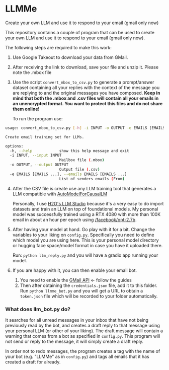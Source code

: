 # LLMMe
Create your own LLM and use it to respond to your email (gmail only now)

This repository contains a couple of program that can be used to create your own LLM and use it to respond to your email (gmail only now).

The following steps are required to make this work:
1. Use Google Takeout to download your data from GMail.
2. After receiving the link to download, save your file and unzip it. Please note the .mbox file
4. Use the script `convert_mbox_to_csv.py` to generate a prompt/answer dataset containing all your replies with the context of the message you are replying to and the original messages you have composed. **Keep in mind that both the .mbox and .csv files will contain all your emails in an unencrypted format. You want to protect this files and do not share them online!**
   
    To run the program use: 
```bash
usage: convert_mbox_to_csv.py [-h] -i INPUT -o OUTPUT -e EMAILS [EMAILS ...]

Create email training set for LLMs.

options:
  -h, --help            show this help message and exit
  -i INPUT, --input INPUT
                        Mailbox file (.mbox)
  -o OUTPUT, --output OUTPUT
                        Output file (.csv)
  -e EMAILS [EMAILS ...], --emails EMAILS [EMAILS ...]
                        List of senders emails (From)
```

4. After the CSV file is create use any LLM training tool that generates a LLM compatible with [AutoModelForCausalLM](https://huggingface.co/transformers/v3.5.1/model_doc/auto.html#automodelforcausallm)

    Personally, I use [H2O's LLM Studio](https://github.com/h2oai/h2o-llmstudio) because it's a very easy to do import datasets and train an LLM on top of foundational models. 
    My personal model was successfully trained using a RTX 4080 with more than 100K email in about an hour per epoch using [/facebook/opt-2.7b](https://huggingface.co/facebook/opt-2.7b).
5. After having your model at hand. Go play with it for a bit. Change the variables to your liking on `config.py`. Specifically you need to define which model you are using here. This is your personal model directory or hugging face space/model format in case you have it uploaded there.

    Run: `python llm_reply.py` and you will have a gradio app running your model.
6. If you are happy with it, you can then enable your email bot.
   1. You need to enable the [GMail API](https://developers.google.com/gmail/api/quickstart/python) <- follow the guides
   2. Then after obtaining the `credentials.json` file, add it to this folder. Run `python llmme_bot.py` and you will get a URL to obtain a `token.json` file which will be recorded to your folder automatically.
   
### What does llm_bot.py do?

It searches for all unread messages in your inbox that have not being previously read by the bot, and creates a draft reply to that message using your personal LLM (or other of your liking). The draft message will contain a warning that comes from a bot as specified in `config.py`. This program will not send or reply to the message, it will simply create a draft reply.

In order not to redo messages, the program creates a tag with the name of your bot (e.g. "LLMMe" as in `config.py`) and tags all emails that it has created a draft for already. 

